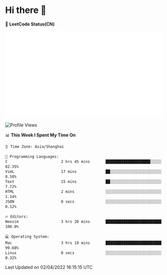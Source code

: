 # Hi there 👋

📝 **LeetCode Status(CN)**

![wsmbsbbz's LeetCode status](https://github.com/wsmbsbbz/wsmbsbbz/blob/main/status.svg)

<!--
**wsmbsbbz/wsmbsbbz** is a ✨ _special_ ✨ repository because its `README.md` (this file) appears on your GitHub profile.

Here are some ideas to get you started:

- 🔭 I’m currently working on ...
- 🌱 I’m currently learning ...
- 👯 I’m looking to collaborate on ...
- 🤔 I’m looking for help with ...
- 💬 Ask me about ...
- 📫 How to reach me: ...
- 😄 Pronouns: ...
- ⚡ Fun fact: ...
-->
<!--START_SECTION:waka-->
![Profile Views](http://img.shields.io/badge/Profile%20Views-0-blue)

📊 **This Week I Spent My Time On** 

```text
⌚︎ Time Zone: Asia/Shanghai

💬 Programming Languages: 
C                        2 hrs 45 mins       ████████████████████░░░░░   82.35% 
VimL                     17 mins             ██░░░░░░░░░░░░░░░░░░░░░░░   8.58% 
Text                     15 mins             ██░░░░░░░░░░░░░░░░░░░░░░░   7.72% 
HTML                     2 mins              ░░░░░░░░░░░░░░░░░░░░░░░░░   1.14% 
JSON                     0 secs              ░░░░░░░░░░░░░░░░░░░░░░░░░   0.12%

🔥 Editors: 
Neovim                   3 hrs 20 mins       █████████████████████████   100.0%

💻 Operating System: 
Mac                      3 hrs 19 mins       █████████████████████████   99.68% 
Linux                    0 secs              ░░░░░░░░░░░░░░░░░░░░░░░░░   0.32%

```


 Last Updated on 02/04/2022 16:15:15 UTC
<!--END_SECTION:waka-->
